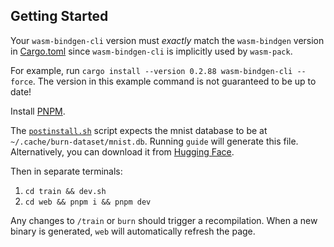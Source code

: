 ## Getting Started

Your `wasm-bindgen-cli` version must *exactly* match the `wasm-bindgen` version in [Cargo.toml](../../Cargo.toml) since `wasm-bindgen-cli` is implicitly used by `wasm-pack`.

For example, run `cargo install --version 0.2.88 wasm-bindgen-cli --force`. The version in this example command is not guaranteed to be up to date!

Install [PNPM](https://pnpm.io/).

The [`postinstall.sh`](./web/postinstall.sh) script expects the mnist database to be at `~/.cache/burn-dataset/mnist.db`. Running `guide` will generate this file. Alternatively, you can download it from [Hugging Face](https://huggingface.co/datasets/mnist).

Then in separate terminals:

1. `cd train && dev.sh`
2. `cd web && pnpm i && pnpm dev`

Any changes to `/train` or `burn` should trigger a recompilation. When a new binary is generated, `web` will automatically refresh the page.
